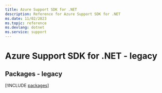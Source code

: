 ```yaml
---
title: Azure Support SDK for .NET
description: Reference for Azure Support SDK for .NET
ms.date: 11/02/2023
ms.topic: reference
ms.devlang: dotnet
ms.service: support
---
```

# Azure Support SDK for .NET - legacy
## Packages - legacy
[!INCLUDE [packages](support-index.md)]